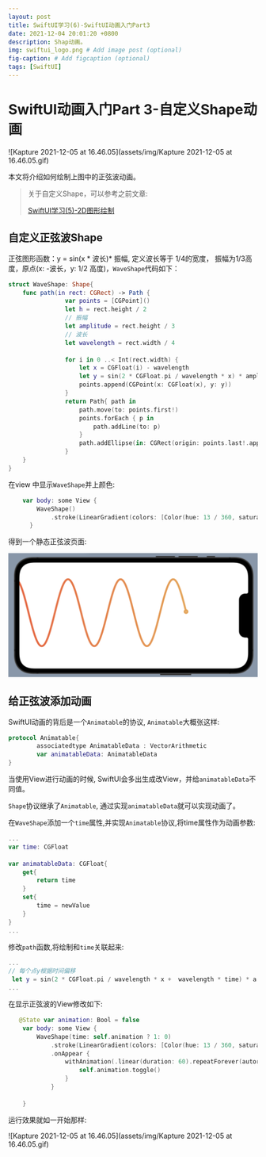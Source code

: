 ```yaml
---
layout: post
title: SwiftUI学习(6)-SwiftUI动画入门Part3
date: 2021-12-04 20:01:20 +0800
description: Shap动画。
img: swiftui_logo.png # Add image post (optional)
fig-caption: # Add figcaption (optional)
tags: [SwiftUI]
---
```


# SwiftUI动画入门Part 3-自定义Shape动画

![Kapture 2021-12-05 at 16.46.05](assets/img/Kapture 2021-12-05 at 16.46.05.gif)

本文将介绍如何绘制上图中的正弦波动画。

> 关于自定义Shape，可以参考之前文章:
>
> [SwiftUI学习(5)-2D图形绘制](https://meatball.tech/SwiftUI-sharp/)

## 自定义正弦波Shape

正弦图形函数：y = sin(x * 波长)* 振幅, 定义波长等于 1/4的宽度， 振幅为1/3高度，原点(x: -波长，y: 1/2 高度)，`WaveShape`代码如下：

```swift
struct WaveShape: Shape{
    func path(in rect: CGRect) -> Path {
                var points = [CGPoint]()
                let h = rect.height / 2
                // 振幅
                let amplitude = rect.height / 3
                // 波长
                let wavelength = rect.width / 4
        
                for i in 0 ..< Int(rect.width) {
                    let x = CGFloat(i) - wavelength
                    let y = sin(2 * CGFloat.pi / wavelength * x) * amplitude + h
                    points.append(CGPoint(x: CGFloat(x), y: y))
                }
                return Path{ path in
                    path.move(to: points.first!)
                    points.forEach { p in
                        path.addLine(to: p)
                    }
                    path.addEllipse(in: CGRect(origin: points.last!.applying(CGAffineTransform(translationX: -5, y: -5)), size: CGSize(width: 10, height: 10)))
                }
    }
}
```

在view 中显示`WaveShape`并上颜色:

```swift
    var body: some View {
        WaveShape()
            .stroke(LinearGradient(colors: [Color(hue: 13 / 360, saturation: 0.79, brightness: 0.97), Color(hue: 40 / 360, saturation: 0.66, brightness: 0.93)], startPoint: UnitPoint(x: 0, y: 0.5), endPoint: UnitPoint(x: 1, y: 0.5)), lineWidth: 7)
      }
```

得到一个静态正弦波页面:

![image-20211205170714819](assets/img/image-20211205170649846.png)

## 给正弦波添加动画

SwiftUI动画的背后是一个`Animatable`的协议, `Animatable`大概张这样:

```swift
protocol Animatable{
		associatedtype AnimatableData : VectorArithmetic
		var animatableData: AnimatableData
}
```

当使用View进行动画的时候, SwiftUI会多出生成改View，并给`animatableData`不同值。

`Shape`协议继承了`Animatable`, 通过实现`animatableData`就可以实现动画了。

在`WaveShape`添加一个`time`属性,并实现`Animatable`协议,将time属性作为动画参数:

```swift
...
var time: CGFloat

var animatableData: CGFloat{
    get{
        return time
    }
    set{
        time = newValue
    }
}
...
```

修改`path`函数,将绘制和`time`关联起来:

```swift
...
// 每个点y根据时间偏移
 let y = sin(2 * CGFloat.pi / wavelength * x +  wavelength * time) * a + h
...
```

在显示正弦波的View修改如下:

```swift
   @State var animation: Bool = false
    var body: some View {
        WaveShape(time: self.animation ? 1: 0)
            .stroke(LinearGradient(colors: [Color(hue: 13 / 360, saturation: 0.79, brightness: 0.97), Color(hue: 40 / 360, saturation: 0.66, brightness: 0.93)], startPoint: UnitPoint(x: 0, y: 0.5), endPoint: UnitPoint(x: 1, y: 0.5)), lineWidth: 7)
            .onAppear {
                withAnimation(.linear(duration: 60).repeatForever(autoreverses: false)) {
                    self.animation.toggle()
                }
            }
        
    }
```

运行效果就如一开始那样:

![Kapture 2021-12-05 at 16.46.05](assets/img/Kapture 2021-12-05 at 16.46.05.gif)

